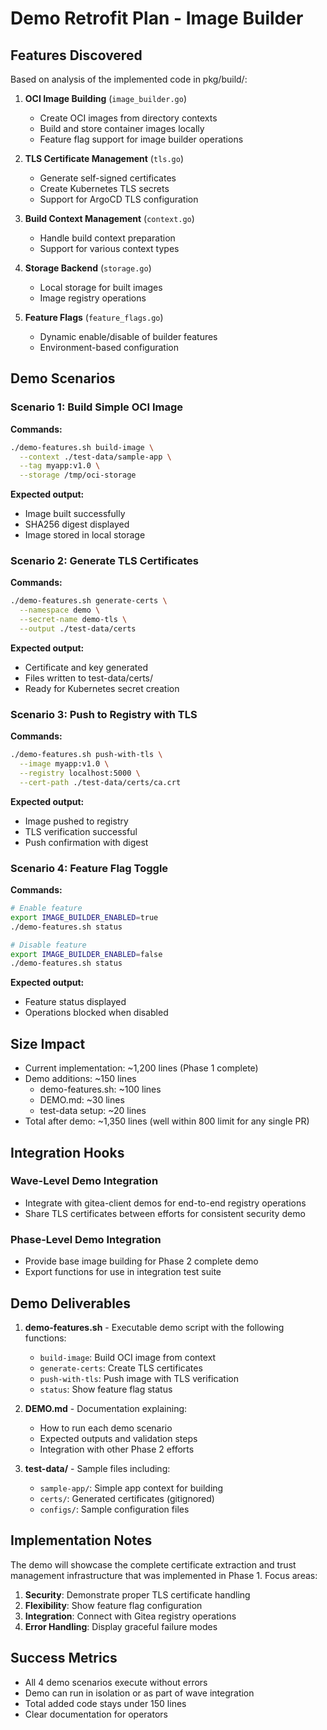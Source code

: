 # Demo Retrofit Plan - Image Builder

## Features Discovered

Based on analysis of the implemented code in pkg/build/:

1. **OCI Image Building** (`image_builder.go`)
   - Create OCI images from directory contexts
   - Build and store container images locally
   - Feature flag support for image builder operations

2. **TLS Certificate Management** (`tls.go`)
   - Generate self-signed certificates
   - Create Kubernetes TLS secrets
   - Support for ArgoCD TLS configuration

3. **Build Context Management** (`context.go`)
   - Handle build context preparation
   - Support for various context types

4. **Storage Backend** (`storage.go`)
   - Local storage for built images
   - Image registry operations

5. **Feature Flags** (`feature_flags.go`)
   - Dynamic enable/disable of builder features
   - Environment-based configuration

## Demo Scenarios

### Scenario 1: Build Simple OCI Image
**Commands:**
```bash
./demo-features.sh build-image \
  --context ./test-data/sample-app \
  --tag myapp:v1.0 \
  --storage /tmp/oci-storage
```
**Expected output:** 
- Image built successfully
- SHA256 digest displayed
- Image stored in local storage

### Scenario 2: Generate TLS Certificates
**Commands:**
```bash
./demo-features.sh generate-certs \
  --namespace demo \
  --secret-name demo-tls \
  --output ./test-data/certs
```
**Expected output:**
- Certificate and key generated
- Files written to test-data/certs/
- Ready for Kubernetes secret creation

### Scenario 3: Push to Registry with TLS
**Commands:**
```bash
./demo-features.sh push-with-tls \
  --image myapp:v1.0 \
  --registry localhost:5000 \
  --cert-path ./test-data/certs/ca.crt
```
**Expected output:**
- Image pushed to registry
- TLS verification successful
- Push confirmation with digest

### Scenario 4: Feature Flag Toggle
**Commands:**
```bash
# Enable feature
export IMAGE_BUILDER_ENABLED=true
./demo-features.sh status

# Disable feature
export IMAGE_BUILDER_ENABLED=false
./demo-features.sh status
```
**Expected output:**
- Feature status displayed
- Operations blocked when disabled

## Size Impact

- Current implementation: ~1,200 lines (Phase 1 complete)
- Demo additions: ~150 lines
  - demo-features.sh: ~100 lines
  - DEMO.md: ~30 lines
  - test-data setup: ~20 lines
- Total after demo: ~1,350 lines (well within 800 limit for any single PR)

## Integration Hooks

### Wave-Level Demo Integration
- Integrate with gitea-client demos for end-to-end registry operations
- Share TLS certificates between efforts for consistent security demo

### Phase-Level Demo Integration
- Provide base image building for Phase 2 complete demo
- Export functions for use in integration test suite

## Demo Deliverables

1. **demo-features.sh** - Executable demo script with the following functions:
   - `build-image`: Build OCI image from context
   - `generate-certs`: Create TLS certificates
   - `push-with-tls`: Push image with TLS verification
   - `status`: Show feature flag status

2. **DEMO.md** - Documentation explaining:
   - How to run each demo scenario
   - Expected outputs and validation steps
   - Integration with other Phase 2 efforts

3. **test-data/** - Sample files including:
   - `sample-app/`: Simple app context for building
   - `certs/`: Generated certificates (gitignored)
   - `configs/`: Sample configuration files

## Implementation Notes

The demo will showcase the complete certificate extraction and trust management infrastructure that was implemented in Phase 1. Focus areas:

1. **Security**: Demonstrate proper TLS certificate handling
2. **Flexibility**: Show feature flag configuration
3. **Integration**: Connect with Gitea registry operations
4. **Error Handling**: Display graceful failure modes

## Success Metrics

- All 4 demo scenarios execute without errors
- Demo can run in isolation or as part of wave integration
- Total added code stays under 150 lines
- Clear documentation for operators
